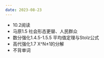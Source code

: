 ```yaml
---
date: 2023-08-23
---
```


- 10.2阅读
- 马原1.5 社会形态更替、人民群众
- 数分强化1.4.5-1.5.5 平均值定理与Stolz公式
- 高代强化1.7 X^N±1的分解
- 不背单词